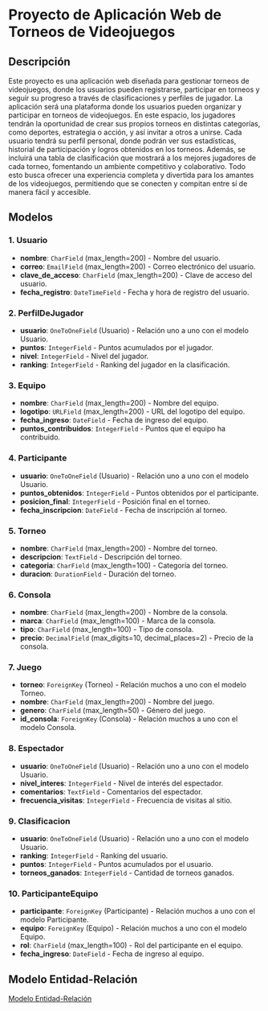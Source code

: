 # Proyecto de Aplicación Web de Torneos de Videojuegos

## Descripción
Este proyecto es una aplicación web diseñada para gestionar torneos de videojuegos, donde los usuarios pueden registrarse, participar en torneos y seguir su progreso a través de clasificaciones y perfiles de jugador.
La aplicación será una plataforma donde los usuarios pueden organizar y participar en torneos de videojuegos. En este espacio, los jugadores tendrán la oportunidad de crear sus propios torneos en distintas categorías, como deportes, estrategia o acción, y así invitar a otros a unirse. Cada usuario tendrá su perfil personal, donde podrán ver sus estadísticas, historial de participación y logros obtenidos en los torneos. Además, se incluirá una tabla de clasificación que mostrará a los mejores jugadores de cada torneo, fomentando un ambiente competitivo y colaborativo. Todo esto busca ofrecer una experiencia completa y divertida para los amantes de los videojuegos, permitiendo que se conecten y compitan entre sí de manera fácil y accesible.


## Modelos

### 1. Usuario
- **nombre**: `CharField` (max_length=200) - Nombre del usuario.
- **correo**: `EmailField` (max_length=200) - Correo electrónico del usuario.
- **clave_de_acceso**: `CharField` (max_length=200) - Clave de acceso del usuario.
- **fecha_registro**: `DateTimeField` - Fecha y hora de registro del usuario.

### 2. PerfilDeJugador
- **usuario**: `OneToOneField` (Usuario) - Relación uno a uno con el modelo Usuario.
- **puntos**: `IntegerField` - Puntos acumulados por el jugador.
- **nivel**: `IntegerField` - Nivel del jugador.
- **ranking**: `IntegerField` - Ranking del jugador en la clasificación.

### 3. Equipo
- **nombre**: `CharField` (max_length=200) - Nombre del equipo.
- **logotipo**: `URLField` (max_length=200) - URL del logotipo del equipo.
- **fecha_ingreso**: `DateField` - Fecha de ingreso del equipo.
- **puntos_contribuidos**: `IntegerField` - Puntos que el equipo ha contribuido.

### 4. Participante
- **usuario**: `OneToOneField` (Usuario) - Relación uno a uno con el modelo Usuario.
- **puntos_obtenidos**: `IntegerField` - Puntos obtenidos por el participante.
- **posicion_final**: `IntegerField` - Posición final en el torneo.
- **fecha_inscripcion**: `DateField` - Fecha de inscripción al torneo.

### 5. Torneo
- **nombre**: `CharField` (max_length=200) - Nombre del torneo.
- **descripcion**: `TextField` - Descripción del torneo.
- **categoria**: `CharField` (max_length=100) - Categoría del torneo.
- **duracion**: `DurationField` - Duración del torneo.

### 6. Consola
- **nombre**: `CharField` (max_length=200) - Nombre de la consola.
- **marca**: `CharField` (max_length=100) - Marca de la consola.
- **tipo**: `CharField` (max_length=100) - Tipo de consola.
- **precio**: `DecimalField` (max_digits=10, decimal_places=2) - Precio de la consola.

### 7. Juego
- **torneo**: `ForeignKey` (Torneo) - Relación muchos a uno con el modelo Torneo.
- **nombre**: `CharField` (max_length=200) - Nombre del juego.
- **genero**: `CharField` (max_length=50) - Género del juego.
- **id_consola**: `ForeignKey` (Consola) - Relación muchos a uno con el modelo Consola.

### 8. Espectador
- **usuario**: `OneToOneField` (Usuario) - Relación uno a uno con el modelo Usuario.
- **nivel_interes**: `IntegerField` - Nivel de interés del espectador.
- **comentarios**: `TextField` - Comentarios del espectador.
- **frecuencia_visitas**: `IntegerField` - Frecuencia de visitas al sitio.

### 9. Clasificacion
- **usuario**: `OneToOneField` (Usuario) - Relación uno a uno con el modelo Usuario.
- **ranking**: `IntegerField` - Ranking del usuario.
- **puntos**: `IntegerField` - Puntos acumulados por el usuario.
- **torneos_ganados**: `IntegerField` - Cantidad de torneos ganados.

### 10. ParticipanteEquipo
- **participante**: `ForeignKey` (Participante) - Relación muchos a uno con el modelo Participante.
- **equipo**: `ForeignKey` (Equipo) - Relación muchos a uno con el modelo Equipo.
- **rol**: `CharField` (max_length=100) - Rol del participante en el equipo.
- **fecha_ingreso**: `DateField` - Fecha de ingreso al equipo.

## Modelo Entidad-Relación
[Modelo Entidad-Relación](img/Modelo_Entidad_Relacion.drawio.png)

